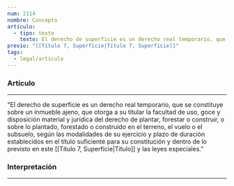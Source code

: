 ```yaml
---
num: 2114
nombre: Concepto
articulo:
  - tipo: texto
    texto: El derecho de superficie es un derecho real temporario, que se constituye sobre un inmueble ajeno, que otorga a su titular la facultad de uso, goce y disposición material y jurídica del derecho de plantar, forestar o construir, o sobre lo plantado, forestado o construido en el terreno, el vuelo o el subsuelo, según las modalidades de su ejercicio y plazo de duración establecidos en el título suficiente para su constitución y dentro de lo previsto en este Título y las leyes especiales.
previo: "[[Título 7, Superficie|Título 7, Superficie]]"
tags:
  - legal/articulo
---
```

### Artículo
---
"El derecho de superficie es un derecho real temporario, que se constituye sobre un inmueble ajeno, que otorga a su titular la facultad de uso, goce y disposición material y jurídica del derecho de plantar, forestar o construir, o sobre lo plantado, forestado o construido en el terreno, el vuelo o el subsuelo, según las modalidades de su ejercicio y plazo de duración establecidos en el título suficiente para su constitución y dentro de lo previsto en este [[Título 7, Superficie|Título]] y las leyes especiales."

### Interpretación
---
